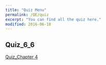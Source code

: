 ```yaml
---
title: "Quiz Menu"
permalink: /QE/quiz
excerpt: "You can find all the quiz here."
modified: 2016-06-18
---
```

## Quiz_6_6
[Quiz_Chapter 4]()
